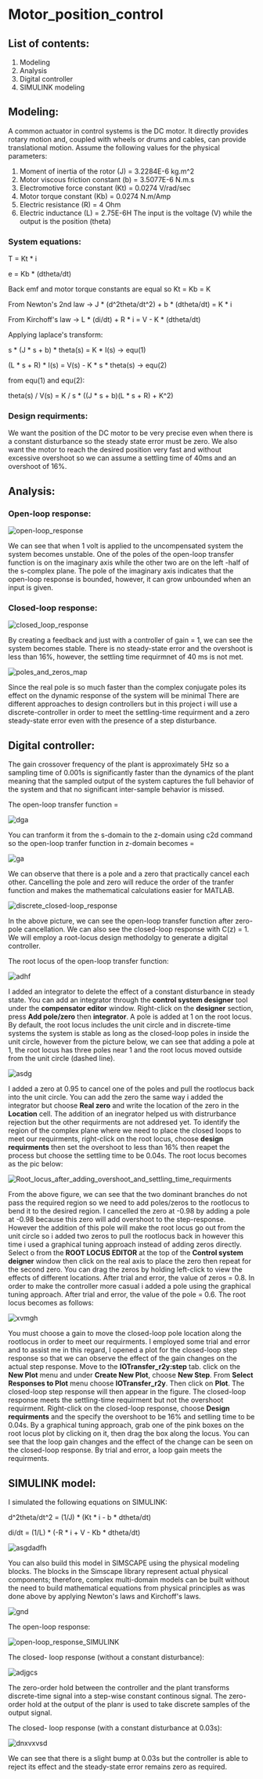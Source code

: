 # Motor_position_control
## List of contents:
1. Modeling
2. Analysis
3. Digital controller
4. SIMULINK modeling
## Modeling:
A common actuator in control systems is the DC motor. It directly provides rotary motion and, coupled with wheels or drums and cables, can provide translational motion.
Assume the following values for the physical parameters:
1. Moment of inertia of the rotor (J) = 3.2284E-6 kg.m^2
2. Motor viscous friction constant (b) = 3.5077E-6 N.m.s
3. Electromotive force constant (Kt) = 0.0274 V/rad/sec
4. Motor torque constant (Kb) = 0.0274 N.m/Amp
5. Electric resistance (R) = 4 Ohm
6. Electric inductance (L) = 2.75E-6H
The input is the voltage (V) while the output is the position (theta)
### System equations:
T = Kt * i

e = Kb * (dtheta/dt)

Back emf and motor torque constants are equal so Kt = Kb = K

From Newton's 2nd law -> J * (d^2theta/dt^2) + b * (dtheta/dt) = K * i

From Kirchoff's law -> L * (di/dt) + R * i = V - K * (dtheta/dt)

Applying laplace's transform:

s * (J * s + b) * theta(s) = K * I(s) -> equ(1)

(L * s + R) * I(s) = V(s) - K * s * theta(s) -> equ(2)

from equ(1) and equ(2):

theta(s) / V(s) = K / s * ((J * s + b)(L * s + R) + K^2)
### Design requirments:
We want the position of the DC motor to be very precise even when there is a constant disturbance so the steady state error must be zero. We also want the motor to reach the desired position very fast and without
excessive overshoot so we can assume a settling time of 40ms and an overshoot of 16%.
## Analysis:
### Open-loop response:
![open-loop_response](https://github.com/omarabdallah23/Motor_position_control/assets/143711494/07e9b145-5760-4e34-bbd3-946429cccd75)

We can see that when 1 volt is applied to the uncompensated system the system becomes unstable. One of the poles of the open-loop transfer function is on the imaginary axis while the other two are on the left -half of the s-complex plane. The pole of the imaginary axis indicates that the open-loop response is bounded, however, it can grow unbounded when an input is given.
### Closed-loop response:
![closed_loop_response](https://github.com/omarabdallah23/Motor_position_control/assets/143711494/3a522440-95bc-4206-9815-19f0bdc09937)

By creating a feedback and just with a controller of gain = 1, we can see the system becomes stable. There is no steady-state error and the overshoot is less than 16%, however, the settling time requirmnet of 40 ms is not met.

![poles_and_zeros_map](https://github.com/omarabdallah23/Motor_position_control/assets/143711494/a1404fc1-4d5a-4539-a745-d6fa259de240)

Since the real pole is so much faster than the complex conjugate poles its effect on the dynamic response of the system will be minimal
There are different approaches to design controllers but in this project i will use a discrete-controller in order to meet the settling-time requirment and a zero steady-state error even with the presence of a step disturbance.
## Digital controller:
The gain crossover frequency of the plant is approximately 5Hz so  a sampling time of 0.001s is significantly faster than the dynamics of the plant meaning that the sampled output of the system captures the full behavior of the system and that no significant inter-sample behavior is missed.

The open-loop transfer function =

![dga](https://github.com/omarabdallah23/Motor_position_control/assets/143711494/2b6bce8a-80d7-4243-83f8-cf71795c4948)

You can tranform it from the s-domain to the z-domain using c2d command so the open-loop tranfer function in z-domain becomes = 

![ga](https://github.com/omarabdallah23/Motor_position_control/assets/143711494/c5bae489-c52f-4839-b842-895e2e7d01f7)

We can observe that there is a pole and a zero that practically cancel each other. Cancelling the pole and zero will reduce the order of the tranfer function and makes the mathematical calculations easier for MATLAB.

![discrete_closed-loop_response](https://github.com/omarabdallah23/Motor_position_control/assets/143711494/cf53f8ad-a45c-47bd-bb9e-db0a536b5d99)

In the above picture, we can see the open-loop transfer function after zero-pole cancellation. We can also see the closed-loop response with C(z) = 1.
We will employ a root-locus design methodolgy to generate a digital controller.

The root locus of the open-loop transfer function:

![adhf](https://github.com/omarabdallah23/Motor_position_control/assets/143711494/5690a5c9-a7bc-43c6-b787-b0f30e5bf02b)

I added an integrator to delete the effect of a constant disturbance in steady state. You can add an integrator through the **control system designer** tool under the **compensator editor** window. Right-click on the **designer** section, press **Add pole/zero** then **integrator**. A pole is added at 1 on the root locus. By default, the root locus includes the unit circle and in discrete-time systems the system is stable as long as the closed-loop poles in inside the unit circle, however from the picture below, we can see that adding a pole at 1, the root locus has three poles near 1 and the root locus moved outside from the unit circle (dashed line).

![asdg](https://github.com/omarabdallah23/Motor_position_control/assets/143711494/46cbb9c8-5dee-420d-b365-8d3b6a73eebb)

I added a zero at 0.95 to cancel one of the poles and pull the rootlocus back into the unit circle. You can add the zero the same way i added the integrator but choose **Real zero** and write the location of the zero in the **Location** cell. The addition of an inegrator helped us with distrurbance rejection but the other requirments are not addresed yet. To identify the region of the complex plane where we need to place the closed loops to meet our requirments, right-click on the root locus, choose **design requirments** then set the overshoot to less than 16% then reapet the process but choose the settling time to be 0.04s. The root locus becomes as the pic below:

![Root_locus_after_adding_overshoot_and_settling_time_requirments](https://github.com/omarabdallah23/Motor_position_control/assets/143711494/ed9994b5-93a2-4715-8dd3-8aa154b29877)

From the above figure, we can see that the two dominant branches do not pass the required region so we need to add poles/zeros to the rootlocus to bend it to the desired region. I cancelled the zero at -0.98 by adding a pole at -0.98 because this zero will add overshoot to the step-response. However the addition of this pole will make the root locus go out from the unit circle so i added two zeros to pull the rootlocus back in however this time i used a graphical tuning approach instead of adding zeros directly. Select o from the **ROOT LOCUS EDITOR** at the top of the **Control system deigner** window then click on the real axis to place the zero then repeat for the second zero. You can drag the zeros by holding left-click to view the effects of different locations. After trial and error, the value of zeros = 0.8. In order to make the controller more casual i added a pole using the graphical tuning approach. After trial and error, the value of the pole  = 0.6. The root locus becomes as follows:

![xvmgh](https://github.com/omarabdallah23/Motor_position_control/assets/143711494/c142b405-63fc-45d7-8643-35779d1ea1f8)

You must choose a gain to move the closed-loop pole location along the rootlocus in order to meet our requirments. I employed some trial and error and to assist me in this regard, I opened a plot for the closed-loop step response so that we can observe the effect of the gain changes on the actual step response. Move to the **IOTransfer_r2y:step** tab. click on the **New Plot** menu and under **Create New Plot**, choose **New Step**. From **Select Responses to Plot** menu choose **IOTransfer_r2y**. Then click on **Plot**. The closed-loop step response will then appear in the figure. The closed-loop response meets the settling-time requirment but not the overshoot requirment. Right-click on the closed-loop response, choose **Design requirments** and the specify the overshoot to be 16% and setlling time to be 0.04s. By a graphical tuning approach, grab one of the pink boxes on the root locus plot by clicking on it, then drag the box along the locus. You can see that the loop gain changes and the effect of the change can be seen on the closed-loop response. By trial and error, a loop gain meets the requirments.  
## SIMULINK model:
I simulated the following equations on SIMULINK:

d^2theta/dt^2 = (1/J) * (Kt * i - b * dtheta/dt)

di/dt = (1/L) * (-R * i + V - Kb * dtheta/dt)

![asgdadfh](https://github.com/omarabdallah23/Motor_position_control/assets/143711494/ea3b190d-797f-42e2-ab10-86216bf7563f)

You can also build this model in SIMSCAPE using the physical modeling blocks. The blocks in the Simscape library represent actual physical components; therefore, complex multi-domain models can be built without the need to build mathematical equations from physical principles as was done above by applying Newton's laws and Kirchoff's laws.

![gnd](https://github.com/omarabdallah23/Motor_position_control/assets/143711494/359b97a1-0380-417f-a097-2ee35c59d13f)

The open-loop response:

![open-loop_response_SIMULINK](https://github.com/omarabdallah23/Motor_position_control/assets/143711494/7daab8e6-be41-446d-8ffb-f2a1afbb4548)

The closed- loop response (without a constant disturbance):

![adjgcs](https://github.com/omarabdallah23/Motor_position_control/assets/143711494/749eb8ec-670d-4f58-b022-00f75f88109b)

The zero-order hold between the controller and the plant transforms discrete-time signal into a step-wise constant continous signal. The zero-order hold at the output of the planr is used to take discrete samples of the output signal.

The closed- loop response (with a constant disturbance at 0.03s):

![dnxvxvsd](https://github.com/omarabdallah23/Motor_position_control/assets/143711494/19d6df3d-c8ee-41e5-a22c-2ac02a31f200)

We can see that there is a slight bump at 0.03s but the controller is able to reject its effect and the steady-state error remains zero as required.
